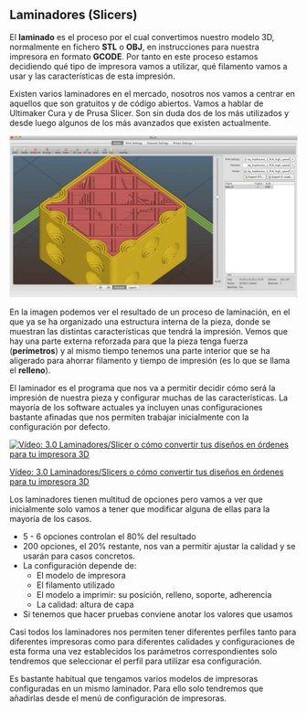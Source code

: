 ## Laminadores (Slicers)

El **laminado** es el proceso por el cual convertimos nuestro modelo 3D, normalmente en fichero **STL** o **OBJ**, en instrucciones para nuestra impresora en formato **GCODE**. Por tanto en este proceso estamos decidiendo qué tipo de impresora vamos a utilizar, qué filamento vamos a usar y las características de esta impresión.

Existen varios laminadores en el mercado, nosotros nos vamos a centrar en aquellos que son gratuitos y de código abiertos. Vamos a hablar de Ultimaker Cura y de Prusa Slicer. Son sin duda dos de los más utilizados y desde luego algunos de los más avanzados que existen actualmente.

![Ejemplo de uso de laminador PrusaSlicer donde se ve la estructra de las capas](./images/prusaslicer.jpg)

En la imagen podemos ver el resultado de un proceso de laminación, en el que ya se ha organizado una estructura interna de la pieza, donde se muestran las distintas características que tendrá la impresión. Vemos que hay una parte externa reforzada para que la pieza tenga fuerza (**perímetros**) y al mismo tiempo tenemos una parte interior que se ha aligerado para ahorrar filamento y tiempo de impresión (es lo que se llama el **relleno**).

El laminador es el programa que nos va a permitir decidir cómo será la impresión de nuestra pieza y configurar muchas de las características.  La mayoría de los software actuales ya incluyen unas configuraciones bastante afinadas que nos permiten trabajar inicialmente con la configuración por defecto.

[![Vídeo: 3.0 Laminadores/Slicer o cómo convertir tus diseños en órdenes para tu impresora 3D](https://img.youtube.com/vi/KEHSAjgWFt0/0.jpg)](https://drive.google.com/file/d/1Lqf27KnUIUprCZBRGhqm_Ct1KkE9kFTR/view?usp=sharing)


[Vídeo: 3.0 Laminadores/Slicers o cómo convertir tus diseños en órdenes para tu impresora 3D](https://drive.google.com/file/d/1Lqf27KnUIUprCZBRGhqm_Ct1KkE9kFTR/view?usp=sharing)


Los laminadores tienen multitud de opciones pero vamos a ver que inicialmente  solo vamos a tener que modificar alguna de ellas para la mayoría de los casos.

* 5 - 6 opciones controlan el 80% del resultado
* 200 opciones, el 20% restante, nos van a permitir ajustar la calidad y se usarán para casos concretos. 
* La configuración depende de:
    * El modelo de impresora
    * El filamento utilizado
    * El modelo a imprimir: su posición, relleno, soporte, adherencia
    * La calidad: altura de capa 
* Si tenemos que hacer pruebas conviene anotar los valores que usamos

Casi todos los laminadores nos permiten tener diferentes perfiles tanto para diferentes impresoras como para diferentes calidades y configuraciones de esta forma una vez establecidos los parámetros correspondientes solo tendremos que seleccionar el perfil para utilizar esa configuración.

Es bastante habitual que tengamos varios modelos de impresoras configuradas en un mismo laminador. Para ello solo tendremos que añadirlas desde el menú de configuración de  impresoras.



